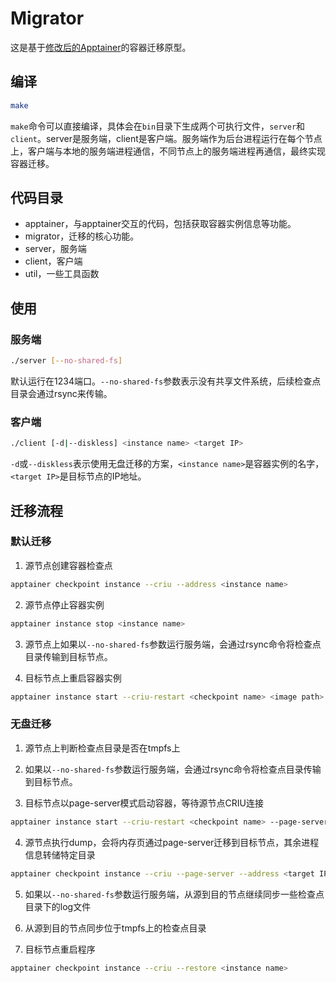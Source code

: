 # Migrator

这是基于[修改后的Apptainer](https://github.com/ContainerLiveMigration/apptainer/tree/feat/criu_bind)的容器迁移原型。

## 编译

```bash
make
```

`make`命令可以直接编译，具体会在`bin`目录下生成两个可执行文件，`server`和`client`。server是服务端，client是客户端。服务端作为后台进程运行在每个节点上，客户端与本地的服务端进程通信，不同节点上的服务端进程再通信，最终实现容器迁移。

## 代码目录

- apptainer，与apptainer交互的代码，包括获取容器实例信息等功能。
- migrator，迁移的核心功能。
- server，服务端
- client，客户端
- util，一些工具函数

## 使用

### 服务端

```bash
./server [--no-shared-fs]
```

默认运行在1234端口。`--no-shared-fs`参数表示没有共享文件系统，后续检查点目录会通过rsync来传输。

### 客户端

```bash
./client [-d|--diskless] <instance name> <target IP>
```

`-d`或`--diskless`表示使用无盘迁移的方案，`<instance name>`是容器实例的名字，`<target IP>`是目标节点的IP地址。

## 迁移流程

### 默认迁移

1. 源节点创建容器检查点

```bash
apptainer checkpoint instance --criu --address <instance name>
```

2. 源节点停止容器实例

```bash
apptainer instance stop <instance name>
```

3. 源节点上如果以`--no-shared-fs`参数运行服务端，会通过rsync命令将检查点目录传输到目标节点。

4. 目标节点上重启容器实例

```bash
apptainer instance start --criu-restart <checkpoint name> <image path> <instance name>
```

### 无盘迁移

1. 源节点上判断检查点目录是否在tmpfs上

2. 如果以`--no-shared-fs`参数运行服务端，会通过rsync命令将检查点目录传输到目标节点。

3. 目标节点以page-server模式启动容器，等待源节点CRIU连接

```bash
apptainer instance start --criu-restart <checkpoint name> --page-server <image path> <instance name>
```

4. 源节点执行dump，会将内存页通过page-server迁移到目标节点，其余进程信息转储特定目录

```bash
apptainer checkpoint instance --criu --page-server --address <target IP> <instance name>
```

5. 如果以`--no-shared-fs`参数运行服务端，从源到目的节点继续同步一些检查点目录下的log文件

6. 从源到目的节点同步位于tmpfs上的检查点目录

7. 目标节点重启程序

```bash
apptainer checkpoint instance --criu --restore <instance name>
```
